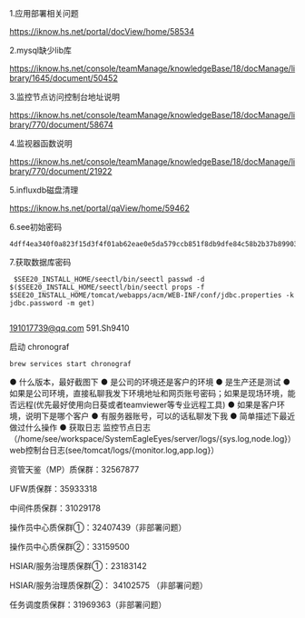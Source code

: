 
1.应用部署相关问题

https://iknow.hs.net/portal/docView/home/58534


2.mysql缺少lib库 


https://iknow.hs.net/console/teamManage/knowledgeBase/18/docManage/library/1645/document/50452

3.监控节点访问控制台地址说明


https://iknow.hs.net/console/teamManage/knowledgeBase/18/docManage/library/770/document/58674


4.监视器函数说明


https://iknow.hs.net/console/teamManage/knowledgeBase/18/docManage/library/770/document/21922


5.influxdb磁盘清理

https://iknow.hs.net/portal/qaView/home/59462

6.see初始密码
```
4dff4ea340f0a823f15d3f4f01ab62eae0e5da579ccb851f8db9dfe84c58b2b37b89903a740e1ee172da793a6e79d560e5f7f9bd058a12a280433ed6fa46510a
```

7.获取数据库密码
```
 $SEE20_INSTALL_HOME/seectl/bin/seectl passwd -d $($SEE20_INSTALL_HOME/seectl/bin/seectl props -f $SEE20_INSTALL_HOME/tomcat/webapps/acm/WEB-INF/conf/jdbc.properties -k jdbc.password -m get) 


```


191017739@qq.com
591.Sh9410

启动 chronograf 

```
brew services start chronograf
```

●  什么版本，最好截图下
● 是公司的环境还是客户的环境
●  是生产还是测试
●  如果是公司环境，直接私聊我发下环境地址和网页账号密码；如果是现场环境，能否远程(优先最好使用向日葵或者teamviewer等专业远程工具)
● 如果是客户环境，说明下是哪个客户
● 有服务器账号，可以的话私聊发下我
● 简单描述下最近做过什么操作
● 获取日志
监控节点日志（/home/see/workspace/SystemEagleEyes/server/logs/{sys.log,node.log}）
web控制台日志(see/tomcat/logs/{monitor.log,app.log}）


资管天鉴（MP）质保群：32567877

UFW质保群：35933318

中间件质保群：31029178

操作员中心质保群①：32407439（非部署问题）

操作员中心质保群②：33159500

HSIAR/服务治理质保群①：23183142

HSIAR/服务治理质保群②： 34102575  （非部署问题）

任务调度质保群：31969363（非部署问题）



